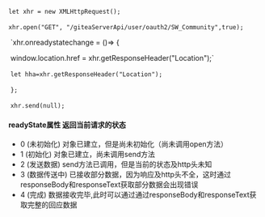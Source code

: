    `let xhr = new XMLHttpRequest();`

​        `xhr.open("GET", "/giteaServerApi/user/oauth2/SW_Community",true);`

​        `xhr.onreadystatechange = ()=> {

​           window.location.href = xhr.getResponseHeader("Location");`

​          `let hha=xhr.getResponseHeader("Location");`

​        `};`

​        `xhr.send(null);`

#### readyState属性 返回当前请求的状态

- 0 (未初始化) 对象已建立，但是尚未初始化（尚未调用open方法）
- 1 (初始化) 对象已建立，尚未调用send方法
- 2 (发送数据) send方法已调用，但是当前的状态及http头未知
- 3 (数据传送中) 已接收部分数据，因为响应及http头不全，这时通过responseBody和responseText获取部分数据会出现错误
- 4 (完成) 数据接收完毕,此时可以通过通过responseBody和responseText获取完整的回应数据